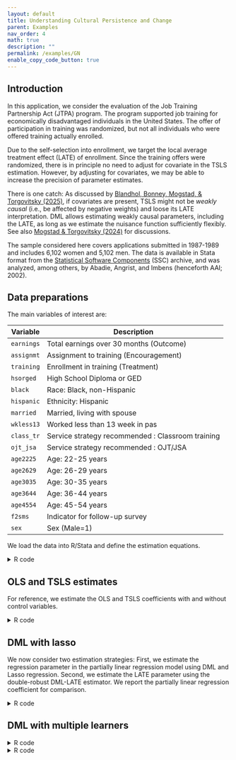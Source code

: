 ```yaml
---
layout: default
title: Understanding Cultural Persistence and Change 
parent: Examples
nav_order: 4
math: true
description: ""
permalink: /examples/GN
enable_copy_code_button: true
---
```


## Introduction

In this application, we consider the evaluation of the Job Training Partnership Act (JTPA) program.
The program supported job training for economically disadvantaged individuals in the United States. 
The offer of participation in training was randomized, but not all individuals who were offered training actually enrolled.

Due to the self-selection into enrollment, we target the local average treatment effect (LATE) of enrollment.
Since the training offers were randomized, there is in principle no need to adjust for covariate in the TSLS estimation. 
However, by adjusting for covariates, we may be able to increase the precision of parameter estimates.

There is one catch: As discussed by [Blandhol, Bonney, Mogstad, & Torgovitsky (2025)](https://a-torgovitsky.github.io/tslslate.pdf), 
if covariates are present, TSLS might not be *weakly causal* (i.e., be affected by negative weights) and loose its LATE interpretation. DML allows estimating weakly causal parameters, including the LATE, as long as we estimate the nuisance function sufficiently flexibly. See also [Mogstad & Torgovitsky (2024)](https://doi.org/10.1016/bs.heslab.2024.11.003) for discussions. 

The sample considered here covers applications submitted in 1987-1989 and includes 6,102 women and 5,102 men.
The data is available in Stata format from the
[Statistical Software Components](http://fmwww.bc.edu/repec/bocode/j/jtpa.dta) (SSC) archive, 
and was analyzed, among others, by Abadie, Angrist, and Imbens (henceforth AAI; 2002).

## Data preparations

The main variables of interest are:

| Variable | Description |
| --------- | ----------- |
| `earnings` | Total earnings over 30 months (Outcome) |
| `assignmt` | Assignment to training (Encouragement) |
| `training` | Enrollment in training (Treatment) |
| `hsorged` | High School Diploma or GED |
| `black` | Race: Black, non-Hispanic |
| `hispanic` | Ethnicity: Hispanic |
| `married` | Married, living with spouse |
| `wkless13` | Worked less than 13 week in pas |
| `class_tr` | Service strategy recommended : Classroom training |
| `ojt_jsa` | Service strategy recommended : OJT/JSA |
| `age2225` | Age: 22-25 years |
| `age2629` | Age: 26-29 years |
| `age3035` |  Age: 30-35 years |
| `age3644` | Age: 36-44 years |
| `age4554` | Age: 45-54 years |
| `f2sms` | Indicator for follow-up survey |
| `sex` | Sex (Male=1) |

We load the data into R/Stata and define the estimation equations.

<details markdown="block">
<summary>R code</summary>

```
...
```

</details>

## OLS and TSLS estimates

For reference, we estimate the OLS and TSLS coefficients with and without control variables.

<details markdown="block">
<summary>R code</summary>

```
...
```

</details>

## DML with lasso

We now consider two estimation strategies: First, we estimate the regression parameter in the partially linear regression model using DML and Lasso regression. Second, we estimate the LATE parameter using the double-robust DML-LATE estimator. We report the partially linear regression coefficient for comparison.

<details markdown="block">
<summary>R code</summary>

```
...
```

</details>

## DML with multiple learners

<details markdown="block">
<summary>R code</summary>

```
...
```

</details>

<details markdown="block">
<summary>R code</summary>

```
...
```

</details>

